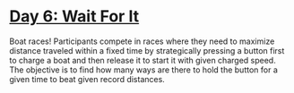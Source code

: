# [Day 6: Wait For It](https://adventofcode.com/2023/day/6)

Boat races!
Participants compete in races where they need to maximize distance traveled within a fixed time by strategically pressing a button first to charge a boat and then release it to start it with given charged speed.
The objective is to find how many ways are there to hold the button for a given time to beat given record distances.

